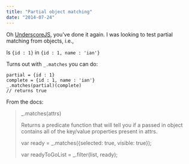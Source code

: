 ```yaml
---
title: "Partial object matching"
date: "2014-07-24"
---
```


Oh [UnderscoreJS](http://underscorejs.org), you’ve done it again. I was looking to test partial matching from objects, i.e.,

Is `{id : 1}` in `{id : 1, name : 'ian'}`

Turns out with `_.matches` you can do:

```
partial = {id : 1}
complete = {id : 1, name : 'ian'}
_.matches(partial)(complete)
// returns true

```

From the docs:

> \_.matches(attrs)
> 
> Returns a predicate function that will tell you if a passed in object contains all of the key/value properties present in attrs.
> 
> var ready = \_.matches({selected: true, visible: true});
> 
> var readyToGoList = \_.filter(list, ready);
